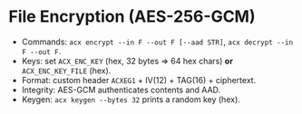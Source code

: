 # File Encryption (AES-256-GCM)

- Commands: `acx encrypt --in F --out F [--aad STR]`, `acx decrypt --in F --out F`.
- Keys: set `ACX_ENC_KEY` (hex, 32 bytes => 64 hex chars) **or** `ACX_ENC_KEY_FILE` (hex).
- Format: custom header `ACXEG1` + IV(12) + TAG(16) + ciphertext.
- Integrity: AES-GCM authenticates contents and AAD.
- Keygen: `acx keygen --bytes 32` prints a random key (hex).
